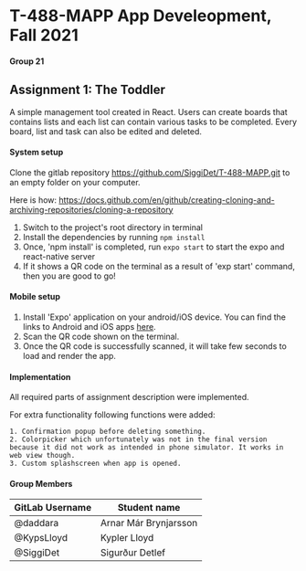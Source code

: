 # T-488-MAPP App Develeopment, Fall 2021

#### Group 21

## Assignment 1: The Toddler

A simple management tool created in React. Users can create boards that contains lists and each list can contain various tasks to be completed. Every board, list and task can also be edited and deleted.


#### System setup

Clone the gitlab repository https://github.com/SiggiDet/T-488-MAPP.git to an empty folder on your computer.

Here is how: https://docs.github.com/en/github/creating-cloning-and-archiving-repositories/cloning-a-repository

1. Switch to the project's root directory in terminal
2. Install the dependencies by running `npm install`
3. Once, 'npm install' is completed, run `expo start` to start the expo and react-native server
4. If it shows a QR code on the terminal as a result of 'exp start' command, then you are good to go!

#### Mobile setup

1. Install 'Expo' application on your android/iOS device. You can find the links to Android and iOS apps [here](https://expo.io/tools#client).
2. Scan the QR code shown on the terminal.
3. Once the QR code is successfully scanned, it will take few seconds to load and render the app.

#### Implementation

All required parts of assignment description were implemented. 

For extra functionality following functions were added:

	1. Confirmation popup before deleting something. 
 	2. Colorpicker which unfortunately was not in the final version because it did not work as intended in phone simulator. It works in web view though. 
 	3. Custom splashscreen when app is opened.

#### Group Members

| GitLab Username          | Student name                  |
| ------------------------ | ----------------------------- |
| @daddara                 | Arnar Már Brynjarsson         |
| @KypsLloyd               | Kypler Lloyd                  |
| @SiggiDet                | Sigurður Detlef               |
